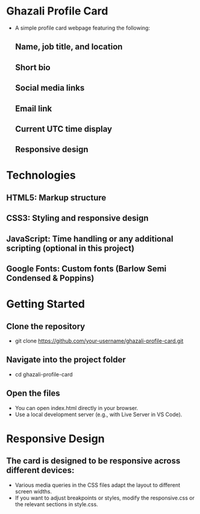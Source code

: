 # Ghazali Profile Card
- A simple profile card webpage featuring the following:

  ## Name, job title, and location
  ## Short bio
  ## Social media links
  ## Email link
  ## Current UTC time display
  ## Responsive design

# Technologies
  ## HTML5: Markup structure
  ## CSS3: Styling and responsive design
  ## JavaScript: Time handling or any additional scripting (optional in this project)
  ## Google Fonts: Custom fonts (Barlow Semi Condensed & Poppins)

# Getting Started
## Clone the repository
- git clone https://github.com/your-username/ghazali-profile-card.git
## Navigate into the project folder
- cd ghazali-profile-card
## Open the files
  - You can open index.html directly in your browser.
  - Use a local development server (e.g., with Live Server in VS Code).

# Responsive Design
## The card is designed to be responsive across different devices:
 - Various media queries in the CSS files adapt the layout to different screen widths.
 - If you want to adjust breakpoints or styles, modify the responsive.css or the relevant sections in style.css.


